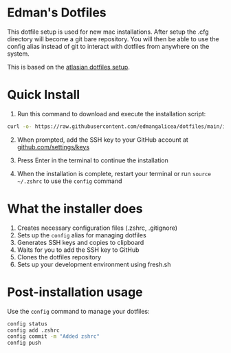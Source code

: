 # Edman's Dotfiles

This dotfile setup is used for new mac installations. After setup the .cfg directory will become a git bare repository. You will then be able to use the config alias instead of git to interact with dotfiles from anywhere on the system.

This is based on the [atlasian dotfiles setup](https://www.atlassian.com/git/tutorials/dotfiles).

# Quick Install

1. Run this command to download and execute the installation script:
```bash
curl -o- https://raw.githubusercontent.com/edmangalicea/dotfiles/main/install.sh | bash
```

2. When prompted, add the SSH key to your GitHub account at [github.com/settings/keys](https://github.com/settings/keys)

3. Press Enter in the terminal to continue the installation

4. When the installation is complete, restart your terminal or run `source ~/.zshrc` to use the `config` command

# What the installer does

1. Creates necessary configuration files (.zshrc, .gitignore)
2. Sets up the `config` alias for managing dotfiles
3. Generates SSH keys and copies to clipboard
4. Waits for you to add the SSH key to GitHub
5. Clones the dotfiles repository
6. Sets up your development environment using fresh.sh

# Post-installation usage

Use the `config` command to manage your dotfiles:
```bash
config status
config add .zshrc
config commit -m "Added zshrc"
config push
```
